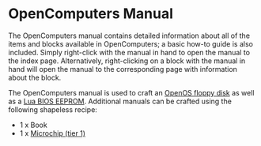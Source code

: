 # OpenComputers Manual

The OpenComputers manual contains detailed information about all of the
items and blocks available in OpenComputers; a basic how-to guide is
also included. Simply right-click with the manual in hand to open the
manual to the index page. Alternatively, right-clicking on a block with
the manual in hand will open the manual to the corresponding page with
information about the block.

The OpenComputers manual is used to craft an [OpenOS floppy
disk](/item/openos_floppy) as well as a [Lua BIOS EEPROM](/item/eeprom).
Additional manuals can be crafted using the following shapeless recipe:

- 1 x Book
- 1 x [Microchip (tier 1)](/item/materials)